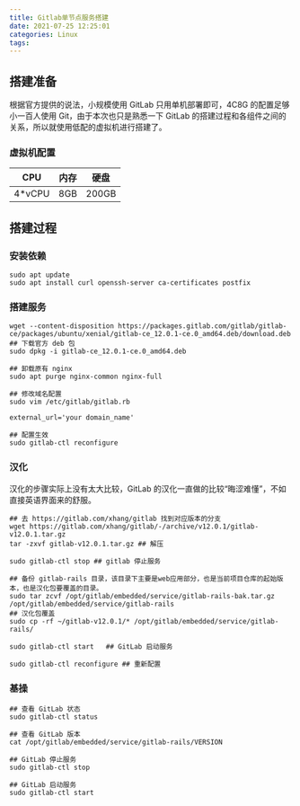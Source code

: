 ```yaml
---
title: Gitlab单节点服务搭建
date: 2021-07-25 12:25:01
categories: Linux
tags:
---
```

## 搭建准备
根据官方提供的说法，小规模使用 GitLab 只用单机部署即可，4C8G 的配置足够小一百人使用 Git，由于本次也只是熟悉一下 GitLab 的搭建过程和各组件之间的关系，所以就使用低配的虚拟机进行搭建了。
### 虚拟机配置
|CPU|内存|硬盘|
|---|---|---|
|4\*vCPU|8GB|200GB|
<!--more-->
## 搭建过程
### 安装依赖
```
sudo apt update
sudo apt install curl openssh-server ca-certificates postfix
```

### 搭建服务
```
wget --content-disposition https://packages.gitlab.com/gitlab/gitlab-ce/packages/ubuntu/xenial/gitlab-ce_12.0.1-ce.0_amd64.deb/download.deb		## 下载官方 deb 包
sudo dpkg -i gitlab-ce_12.0.1-ce.0_amd64.deb

## 卸载原有 nginx
sudo apt purge nginx-common nginx-full

## 修改域名配置
sudo vim /etc/gitlab/gitlab.rb

external_url='your domain_name'

## 配置生效
sudo gitlab-ctl reconfigure
```

### 汉化
汉化的步骤实际上没有太大比较，GitLab 的汉化一直做的比较“晦涩难懂”，不如直接英语界面来的舒服。

```
## 去 https://gitlab.com/xhang/gitlab 找到对应版本的分支
wget https://gitlab.com/xhang/gitlab/-/archive/v12.0.1/gitlab-v12.0.1.tar.gz
tar -zxvf gitlab-v12.0.1.tar.gz ## 解压

sudo gitlab-ctl stop ## gitlab 停止服务

## 备份 gitlab-rails 目录，该目录下主要是web应用部分，也是当前项目仓库的起始版本，也是汉化包要覆盖的目录。
sudo tar zcvf /opt/gitlab/embedded/service/gitlab-rails-bak.tar.gz /opt/gitlab/embedded/service/gitlab-rails 
## 汉化包覆盖
sudo cp -rf ~/gitlab-v12.0.1/* /opt/gitlab/embedded/service/gitlab-rails/

sudo gitlab-ctl start 	## GitLab 启动服务

sudo gitlab-ctl reconfigure ## 重新配置
```

### 基操
```
## 查看 GitLab 状态
sudo gitlab-ctl status

## 查看 GitLab 版本
cat /opt/gitlab/embedded/service/gitlab-rails/VERSION

## GitLab 停止服务
sudo gitlab-ctl stop

## GitLab 启动服务
sudo gitlab-ctl start
```
